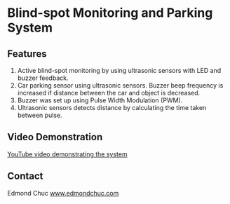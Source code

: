 # Blind-spot Monitoring and Parking System

## Features
1. Active blind-spot monitoring by using ultrasonic sensors with LED and buzzer feedback. 
2. Car parking sensor using ultrasonic sensors. Buzzer beep frequency is increased if distance between the car and object is decreased. 
3. Buzzer was set up using Pulse Width Modulation (PWM).
4. Ultrasonic sensors detects distance by calculating the time taken between pulse. 

## Video Demonstration
[YouTube video demonstrating the system](https://www.youtube.com/watch?v=CBZHZsfnGhI&t=24s)

## Contact
Edmond Chuc
www.edmondchuc.com
